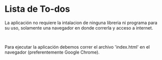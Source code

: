 <h1>Lista de To-dos</h1>

<p>La aplicación no requiere la intalacion de ninguna libreria ni programa para su uso, solamente una navegador en donde correrla y acceso a internet.</p><br>
<p>Para ejecutar la aplicación debemos correr el archivo 'index.html' en el navegador (preferentemente Google Chrome).</p>
